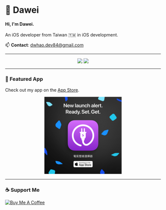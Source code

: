 #  Dawei
#### Hi, I'm Dawei.
An iOS developer from Taiwan 🇹🇼 in iOS development.

📫 **Contact**: [dwhao.dev84@gmail.com](mailto:dwhao.dev84@gmail.com)

---

<div align="center">
  <img height="180em" src="https://github-readme-stats.vercel.app/api?username=dwhao84&show_icons=true&theme=radical" />
  <img height="180em" src="https://github-readme-stats.vercel.app/api/top-langs/?username=dwhao84&layout=donut&theme=radical" />
</div>


---

### 📱 Featured App
Check out my app on the [App Store](https://apple.co/4dhR7vf).

<p align="center">
  <a href="https://apple.co/4dhR7vf" target="_blank">
    <img src="https://github.com/dwhao84/dwhao84/blob/93d7a51e94c0ff0a92cb3a04dd972931d8ff8a76/%E9%9B%BB%E6%B0%A3%E7%AE%A1%E7%B7%9A%E9%81%B8%E6%93%87%E5%99%A8-1080x1080-EN.png" width="250" height="250"/>
  </a>
</p>

---

### ☕ Support Me
<a href="https://www.buymeacoffee.com/Dawei_dev84" target="_blank">
  <img src="https://cdn.buymeacoffee.com/buttons/v2/default-violet.png" alt="Buy Me A Coffee" style="height: 45px;width: 165px;">
</a>
